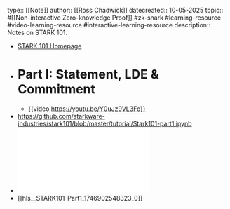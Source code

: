 type:: [[Note]]
author:: [[Ross Chadwick]]
datecreated:: 10-05-2025
topic:: #[[Non-interactive Zero-knowledge Proof]] #zk-snark #learning-resource #video-learning-resource #interactive-learning-resource
description:: Notes on STARK 101.

- [STARK 101 Homepage](https://starkware.co/stark-101/)
- # Part I: Statement, LDE & Commitment
	- {{video https://youtu.be/Y0uJz9VL3Fo}}
- https://github.com/starkware-industries/stark101/blob/master/tutorial/Stark101-part1.ipynb
- ![STARK101-Part1.pdf](../assets/STARK101-Part1_1746902548323_0.pdf)
- [[hls__STARK101-Part1_1746902548323_0]]